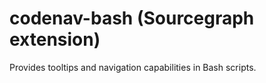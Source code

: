 # codenav-bash (Sourcegraph extension)

Provides tooltips and navigation capabilities in Bash scripts.
